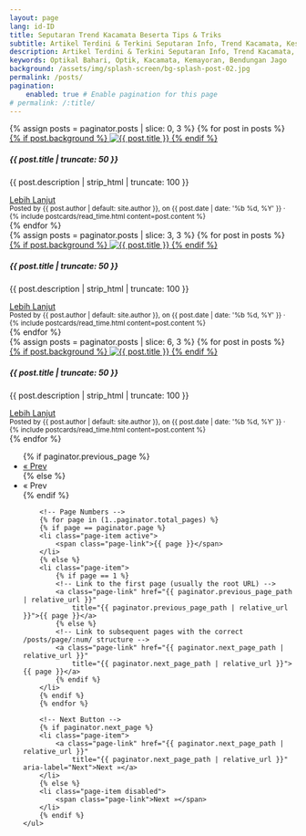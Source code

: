 ```yaml
---
layout: page
lang: id-ID
title: Seputaran Trend Kacamata Beserta Tips & Triks
subtitle: Artikel Terdini & Terkini Seputaran Info, Trend Kacamata, Kesehatan Mata, Tips & Trik Hanya Untuk Anda
description: Artikel Terdini & Terkini Seputaran Info, Trend Kacamata, Kesehatan Mata, Tips & Trik Hanya Untuk Anda
keywords: Optikal Bahari, Optik, Kacamata, Kemayoran, Bendungan Jago
background: /assets/img/splash-screen/bg-splash-post-02.jpg
permalink: /posts/
pagination:
    enabled: true # Enable pagination for this page
# permalink: /:title/
---
```


<!-- Section 1: First 3 posts -->
<section id="posts-category-section1">
    <div class="container">
        <div class="row">
            {% assign posts = paginator.posts | slice: 0, 3 %}
            {% for post in posts %}
            <div
                class="col-12 {% if forloop.index == 1 %}col-md-12 col-lg-4{% else %}col-md-6 col-lg-4{% endif %} mb-5">
                <div class="card shadow p-0 bg-white rounded hover-zoomin">
                    <a href="{{ post.url | prepend: site.baseurl | replace: '//', '/' }}" title="{{ post.title }}">
                        {% if post.background %}
                        <img itemprop="image" src="{{ post.background | prepend: site.baseurl | replace: '//', '/' }}"
                            class="card-img-top img-fluid" alt="{{ post.title }}" />
                        {% endif %}
                    </a>
                    <div class="card-body">
                        <h5 class="card-title">
                            {{ post.title | truncate: 50 }}
                        </h5>
                        <p class="card-text">
                            {{ post.description | strip_html | truncate: 100 }}
                        </p>
                        <a class="btn btn-primary rounded-pill mt-3"
                            href="{{ post.url | prepend: site.baseurl | replace: '//', '/' }}">
                            Lebih Lanjut
                        </a>
                    </div>
                    <div class="card-footer">
                        <small class="text-muted">Posted by {{ post.author | default: site.author }}, on
                            {{ post.date | date: '%b %d, %Y' }} ·
                            {% include postcards/read_time.html content=post.content %}</small>
                    </div>
                </div>
            </div>
            {% endfor %}
        </div>
    </div>
</section>

<!-- Section 2: Next 3 posts -->
<section id="posts-category2">
    <div class="container">
        <div class="row">
            {% assign posts = paginator.posts | slice: 3, 3 %}
            {% for post in posts %}
            <div
                class="col-12 {% if forloop.index == 1 %}col-md-12 col-lg-4{% else %}col-md-6 col-lg-4{% endif %} mb-5">
                <div class="card shadow p-0 bg-white rounded hover-zoomin">
                    <a href="{{ post.url | prepend: site.baseurl | replace: '//', '/' }}" title="{{ post.title }}">
                        {% if post.background %}
                        <img itemprop="image" src="{{ post.background | prepend: site.baseurl | replace: '//', '/' }}"
                            class="card-img-top img-fluid" alt="{{ post.title }}" />
                        {% endif %}
                    </a>
                    <div class="card-body">
                        <h5 class="card-title">{{ post.title | truncate: 50 }}</h5>
                        <p class="card-text">
                            {{ post.description | strip_html | truncate: 100 }}
                        </p>
                        <a class="btn btn-primary rounded-pill mt-3"
                            href="{{ post.url | prepend: site.baseurl | replace: '//', '/' }}">
                            Lebih Lanjut
                        </a>
                    </div>
                    <div class="card-footer">
                        <small class="text-muted">Posted by {{ post.author | default: site.author }}, on
                            {{ post.date | date: '%b %d, %Y' }} ·
                            {% include postcards/read_time.html content=post.content %}</small>
                    </div>
                </div>
            </div>
            {% endfor %}
        </div>
    </div>
</section>

<!-- Section 3: Last 3 posts -->
<section id="posts-category3">
    <div class="container">
        <div class="row">
            {% assign posts = paginator.posts | slice: 6, 3 %}
            {% for post in posts %}
            <div
                class="col-12 {% if forloop.index == 1 %}col-md-12 col-lg-4{% else %}col-md-6 col-lg-4{% endif %} mb-5">
                <div class="card shadow p-0 bg-white rounded hover-zoomin">
                    <a href="{{ post.url | prepend: site.baseurl | replace: '//', '/' }}" title="{{ post.title }}">
                        {% if post.background %}
                        <img itemprop="image" src="{{ post.background | prepend: site.baseurl | replace: '//', '/' }}"
                            class="card-img-top img-fluid" alt="{{ post.title }}" />
                        {% endif %}
                    </a>
                    <div class="card-body">
                        <h5 class="card-title">
                            {{ post.title | truncate: 50 }}
                        </h5>
                        <p class="card-text">
                            {{ post.description | strip_html | truncate: 100 }}
                        </p>
                        <a class="btn btn-primary rounded-pill mt-3"
                            href="{{ post.url | prepend: site.baseurl | replace: '//', '/' }}">
                            Lebih Lanjut
                        </a>
                    </div>
                    <div class="card-footer">
                        <small class="text-muted">Posted by {{ post.author | default: site.author }}, on
                            {{ post.date | date: '%b %d, %Y' }} ·
                            {% include postcards/read_time.html content=post.content %}</small>
                    </div>
                </div>
            </div>
            {% endfor %}
        </div>
    </div>
</section>

<!-- Pagination Navigation -->
<nav aria-label="Page navigation" class="mt-5">
    <ul class="pagination justify-content-center">
        <!-- Previous Button -->
        {% if paginator.previous_page %}
        <li class="page-item">
            <a class="page-link" href="{{ paginator.previous_page_path | relative_url }}"
                title="{{ paginator.previous_page_path | relative_url }}" aria-label="Previous">« Prev</a>
        </li>
        {% else %}
        <li class="page-item disabled"><span class="page-link">« Prev</span></li>
        {% endif %}

        <!-- Page Numbers -->
        {% for page in (1..paginator.total_pages) %}
        {% if page == paginator.page %}
        <li class="page-item active">
            <span class="page-link">{{ page }}</span>
        </li>
        {% else %}
        <li class="page-item">
            {% if page == 1 %}
            <!-- Link to the first page (usually the root URL) -->
            <a class="page-link" href="{{ paginator.previous_page_path | relative_url }}"
                title="{{ paginator.previous_page_path | relative_url }}">{{ page }}</a>
            {% else %}
            <!-- Link to subsequent pages with the correct /posts/page/:num/ structure -->
            <a class="page-link" href="{{ paginator.next_page_path | relative_url }}"
                title="{{ paginator.next_page_path | relative_url }}">{{ page }}</a>
            {% endif %}
        </li>
        {% endif %}
        {% endfor %}

        <!-- Next Button -->
        {% if paginator.next_page %}
        <li class="page-item">
            <a class="page-link" href="{{ paginator.next_page_path | relative_url }}"
                title="{{ paginator.next_page_path | relative_url }}" aria-label="Next">Next »</a>
        </li>
        {% else %}
        <li class="page-item disabled">
            <span class="page-link">Next »</span>
        </li>
        {% endif %}
    </ul>
</nav>
